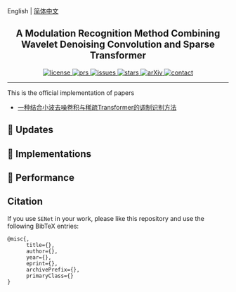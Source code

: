 English | [简体中文](README_cn.md)


<h2 align="center">A Modulation Recognition Method Combining Wavelet Denoising Convolution and Sparse Transformer</h2>
<p align="center">
    <a href="https://github.com/FanglinLiu1/SENet/blob/main/LICENSE">
        <img alt="license" src="https://img.shields.io/github/license/FanglinLiu1/SENet">
    </a>
    <a href="https://github.com/FanglinLiu1/SENet/pulls">
        <img alt="prs" src="https://img.shields.io/github/issues-pr/FanglinLiu1/SENet">
    </a>
    <a href="https://github.com/FanglinLiu1/SENet/issues">
        <img alt="issues" src="https://img.shields.io/github/issues/FanglinLiu1/SENet?color=pink">
    </a>
    <a href="https://github.com/FanglinLiu1/SENet">
        <img alt="stars" src="https://img.shields.io/github/stars/FanglinLiu1/SENet">
    </a>
    <a href="https://arxiv.org/abs/None">
        <img alt="arXiv" src="https://img.shields.io/badge/arXiv-None-red">
    </a>
    <a href="mailto:2301702513@qq.com">
        <img alt="contact" src="https://img.shields.io/badge/Contact-email-yellow">
    </a>
</p>

---


This is the official implementation of papers 
- [一种结合小波去噪卷积与稀疏Transformer的调制识别方法](https://github.com/FanglinLiu1)


## 🚀 Updates


## 📍 Implementations


## 🦄 Performance


## Citation
If you use `SENet` in your work, please like this repository and use the following BibTeX entries:
```
@misc{,
      title={},
      author={},
      year={},
      eprint={},
      archivePrefix={},
      primaryClass={}
}
```
